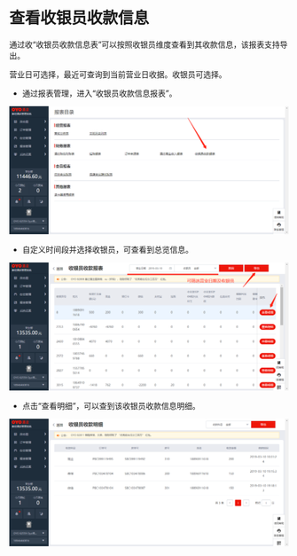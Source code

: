 # 查看收银员收款信息

通过收“收银员收款信息表”可以按照收银员维度查看到其收款信息，该报表支持导出。

营业日可选择，最近可查询到当前营业日收据。收银员可选择。

* 通过报表管理，进入“收银员收款信息报表”。

![](../../../.gitbook/assets/image%20%28371%29.png)

* 自定义时间段并选择收银员，可查看到总览信息。

![](../../../.gitbook/assets/image%20%28419%29.png)

* 点击“查看明细”，可以查到该收银员收款信息明细。

![](../../../.gitbook/assets/image%20%28297%29.png)

